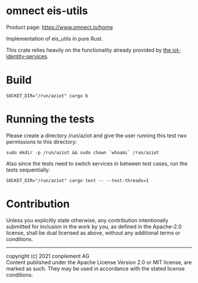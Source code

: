 # omnect eis-utils
Product page: https://www.omnect.io/home

Implementation of eis_utils in pure Rust.

This crate relies heavily on the functionality already provided by [the iot-identity-services](https://github.com/Azure/iot-identity-service).

# Build
```
SOCKET_DIR="/run/aziot" cargo b
```

# Running the tests
Please create a directory /run/aziot and give the user running this test rwx permissions to this directory:

```
sudo mkdir -p /run/aziot && sudo chown `whoami` /run/aziot
```

Also since the tests need to switch services in between test cases, run the tests sequentially:

```
SOCKET_DIR="/run/aziot" cargo test -- --test-threads=1
```

# Contribution

Unless you explicitly state otherwise, any contribution intentionally
submitted for inclusion in the work by you, as defined in the Apache-2.0
license, shall be dual licensed as above, without any additional terms or
conditions.

---

copyright (c) 2021 conplement AG<br>
Content published under the Apache License Version 2.0 or MIT license, are marked as such. They may be used in accordance with the stated license conditions.
